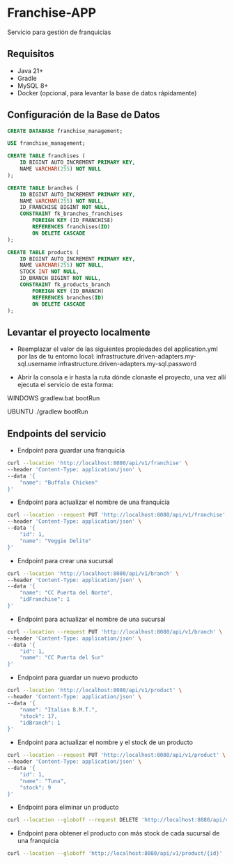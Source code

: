 # Franchise-APP

Servicio para gestión de franquicias


## Requisitos

- Java 21+
- Gradle
- MySQL 8+
- Docker (opcional, para levantar la base de datos rápidamente)


## Configuración de la Base de Datos

```sql
CREATE DATABASE franchise_management;

USE franchise_management;

CREATE TABLE franchises (
    ID BIGINT AUTO_INCREMENT PRIMARY KEY,
    NAME VARCHAR(255) NOT NULL
);

CREATE TABLE branches (
    ID BIGINT AUTO_INCREMENT PRIMARY KEY,
    NAME VARCHAR(255) NOT NULL,
    ID_FRANCHISE BIGINT NOT NULL,
    CONSTRAINT fk_branches_franchises
        FOREIGN KEY (ID_FRANCHISE)
        REFERENCES franchises(ID)
        ON DELETE CASCADE
);

CREATE TABLE products (
    ID BIGINT AUTO_INCREMENT PRIMARY KEY,
    NAME VARCHAR(255) NOT NULL,
    STOCK INT NOT NULL,
    ID_BRANCH BIGINT NOT NULL,
    CONSTRAINT fk_products_branch
        FOREIGN KEY (ID_BRANCH)
        REFERENCES branches(ID)
        ON DELETE CASCADE
);
```


## Levantar el proyecto localmente

- Reemplazar el valor de las siguientes propiedades del application.yml por las de tu entorno local:
infrastructure.driven-adapters.my-sql.username
infrastructure.driven-adapters.my-sql.password

- Abrir la consola e ir hasta la ruta dónde clonaste el proyecto, una vez allí ejecuta el servicio de esta forma:

WINDOWS
gradlew.bat bootRun

UBUNTU
./gradlew bootRun


## Endpoints del servicio

- Endpoint para guardar una franquicia

```bash
curl --location 'http://localhost:8080/api/v1/franchise' \
--header 'Content-Type: application/json' \
--data '{
    "name": "Buffalo Chicken"
}'
```

- Endpoint para actualizar el nombre de una franquicia

```bash
curl --location --request PUT 'http://localhost:8080/api/v1/franchise' \
--header 'Content-Type: application/json' \
--data '{
    "id": 1,
    "name": "Veggie Delite"
}'
```

- Endpoint para crear una sucursal

```bash
curl --location 'http://localhost:8080/api/v1/branch' \
--header 'Content-Type: application/json' \
--data '{
    "name": "CC Puerta del Norte",
    "idFranchise": 1
}'
```

- Endpoint para actualizar el nombre de una sucursal

```bash
curl --location --request PUT 'http://localhost:8080/api/v1/branch' \
--header 'Content-Type: application/json' \
--data '{
    "id": 1,
    "name": "CC Puerta del Sur"
}'
```

- Endpoint para guardar un nuevo producto

```bash
curl --location 'http://localhost:8080/api/v1/product' \
--header 'Content-Type: application/json' \
--data '{
    "name": "Italian B.M.T.",
    "stock": 17,
    "idBranch": 1
}'
```

- Endpoint para actualizar el nombre y el stock de un producto

```bash
curl --location --request PUT 'http://localhost:8080/api/v1/product' \
--header 'Content-Type: application/json' \
--data '{
    "id": 1,
    "name": "Tuna",
    "stock": 9
}'
```

- Endpoint para eliminar un producto

```bash
curl --location --globoff --request DELETE 'http://localhost:8080/api/v1/product/{id}'
```

- Endpoint para obtener el producto con más stock de cada sucursal de una franquicia

```bash
curl --location --globoff 'http://localhost:8080/api/v1/product/{id}'
```